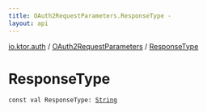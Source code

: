 ```yaml
---
title: OAuth2RequestParameters.ResponseType - 
layout: api
---
```


<div class='api-docs-breadcrumbs'><a href="../index.html">io.ktor.auth</a> / <a href="index.html">OAuth2RequestParameters</a> / <a href="./-response-type.html">ResponseType</a></div>

# ResponseType

<div class="signature"><code><span class="keyword">const</span> <span class="keyword">val </span><span class="identifier">ResponseType</span><span class="symbol">: </span><a href="https://kotlinlang.org/api/latest/jvm/stdlib/kotlin/-string/index.html"><span class="identifier">String</span></a></code></div>
